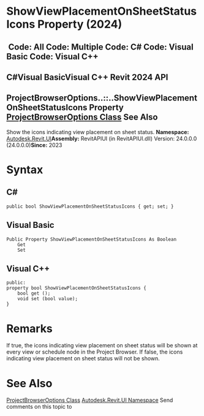 # ShowViewPlacementOnSheetStatusIcons Property (2024)

﻿
 Code: All Code: Multiple Code: C# Code: Visual Basic Code: Visual C++   
---  
C#Visual BasicVisual C++
Revit 2024 API  
---  
ProjectBrowserOptions..::..ShowViewPlacementOnSheetStatusIcons Property   
[ProjectBrowserOptions Class](ec4ee328-a340-03bd-dc76-0812382d2eea.md "ProjectBrowserOptions Class") See Also  
---  
Show the icons indicating view placement on sheet status. 
**Namespace:** [Autodesk.Revit.UI](e86fd90a-8957-02a6-da7f-ced248966e3e.md "Autodesk.Revit.UI Namespace")**Assembly:** RevitAPIUI (in RevitAPIUI.dll) Version: 24.0.0.0 (24.0.0.0)**Since:** 2023 
# Syntax
C#  
---  
```text
public bool ShowViewPlacementOnSheetStatusIcons { get; set; }
```
  
Visual Basic  
---  
```text
Public Property ShowViewPlacementOnSheetStatusIcons As Boolean
	Get
	Set
```
  
Visual C++  
---  
```text
public:
property bool ShowViewPlacementOnSheetStatusIcons {
	bool get ();
	void set (bool value);
}
```
  
# Remarks
If true, the icons indicating view placement on sheet status will be shown at every view or schedule node in the Project Browser. If false, the icons indicating view placement on sheet status will not be shown. 
# See Also
[ProjectBrowserOptions Class](ec4ee328-a340-03bd-dc76-0812382d2eea.md "ProjectBrowserOptions Class")
[Autodesk.Revit.UI Namespace](e86fd90a-8957-02a6-da7f-ced248966e3e.md "Autodesk.Revit.UI Namespace")
Send comments on this topic to 